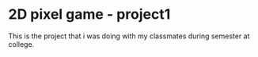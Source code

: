 # 2D pixel game - project1
 This is the project that i was doing with my classmates during semester at college.

